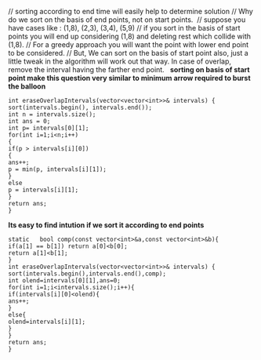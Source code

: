 // sorting according to end time will easily help to determine solution
// Why do we sort on the basis of end points, not on start points.
​
// suppose you have cases like : (1,8), (2,3), (3,4), (5,9)
// if you sort in the basis of start points you will end up considering (1,8) and deleting rest which collide with (1,8).
// For a greedy approach you will want the point with lower end point to be considered.
// But, We can sort on the basis of start point also, just a little tweak in the algorithm will work out that way. In case of overlap, remove the interval having the farther end point.
​
​
**sorting on basis of start point make this question very similar to minimum arrow required to burst the balloon**
​
```
int eraseOverlapIntervals(vector<vector<int>>& intervals) {
sort(intervals.begin(), intervals.end());
int n = intervals.size();
int ans = 0;
int p= intervals[0][1];
for(int i=1;i<n;i++)
{
if(p > intervals[i][0])
{
ans++;
p = min(p, intervals[i][1]);
}
else
p = intervals[i][1];
}
return ans;
}
```
**Its easy to find intution if we sort it according to end points**
```
static   bool comp(const vector<int>&a,const vector<int>&b){
if(a[1] == b[1]) return a[0]<b[0];
return a[1]<b[1];
}
int eraseOverlapIntervals(vector<vector<int>>& intervals) {
sort(intervals.begin(),intervals.end(),comp);
int olend=intervals[0][1],ans=0;
for(int i=1;i<intervals.size();i++){
if(intervals[i][0]<olend){
ans++;
}
else{
olend=intervals[i][1];
}
}
return ans;
}
```